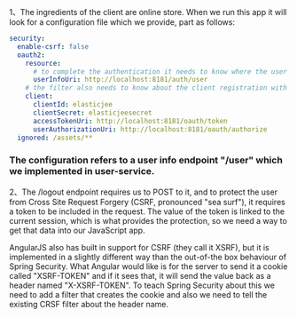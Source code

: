 1、The ingredients of the client are online store. When we run this app it will look for a configuration file which we provide, part as follows:
```yaml
security:
  enable-csrf: false
  oauth2:
    resource:
      # to complete the authentication it needs to know where the user info endpoint is in user-service
      userInfoUri: http://localhost:8181/auth/user
    # the filter also needs to know about the client registration with user-service
    client:
      clientId: elasticjee
      clientSecret: elasticjeesecret
      accessTokenUri: http://localhost:8181/oauth/token
      userAuthorizationUri: http://localhost:8181/oauth/authorize
  ignored: /assets/**
```
### The configuration refers to a user info endpoint "/user" which we implemented in user-service.

2、The /logout endpoint requires us to POST to it, and to protect the user from Cross Site Request Forgery (CSRF, pronounced "sea surf"), it requires a token to be included in the request. The value of the token is linked to the current session, which is what provides the protection, so we need a way to get that data into our JavaScript app.
  
  AngularJS also has built in support for CSRF (they call it XSRF), but it is implemented in a slightly different way than the out-of-the box behaviour of Spring Security. What Angular would like is for the server to send it a cookie called "XSRF-TOKEN" and if it sees that, it will send the value back as a header named "X-XSRF-TOKEN". To teach Spring Security about this we need to add a filter that creates the cookie and also we need to tell the existing CRSF filter about the header name. 